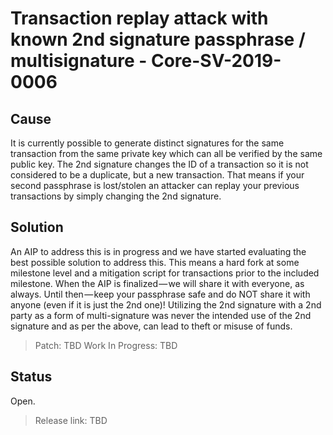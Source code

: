 # Transaction replay attack with known 2nd signature passphrase / multisignature - Core-SV-2019-0006

## Cause
It is currently possible to generate distinct signatures for the same transaction from the same private key which can all be verified by the same public key. The 2nd signature changes the ID of a transaction so it is not considered to be a duplicate, but a new transaction. That means if your second passphrase is lost/stolen an attacker can replay your previous transactions by simply changing the 2nd signature.

## Solution
An AIP to address this is in progress and we have started evaluating the best possible solution to address this. This means a hard fork at some milestone level and a mitigation script for transactions prior to the included milestone. When the AIP is finalized — we will share it with everyone, as always. Until then — keep your passphrase safe and do NOT share it with anyone (even if it is just the 2nd one)! Utilizing the 2nd signature with a 2nd party as a form of multi-signature was never the intended use of the 2nd signature and as per the above, can lead to theft or misuse of funds.

> Patch: TBD
> Work In Progress: TBD 

## Status
Open.
> Release link: TBD
